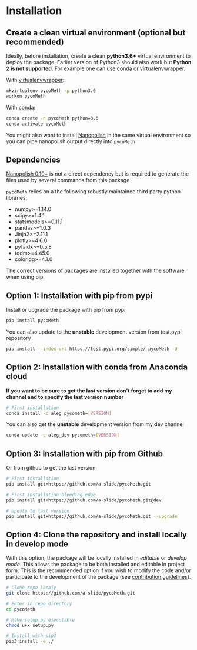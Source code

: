 # Installation

## Create a clean virtual environment (optional but recommended)

Ideally, before installation, create a clean **python3.6+** virtual environment to deploy the package.
Earlier version of Python3 should also work but **Python 2 is not supported**.
For example one can use conda or virtualenvwrapper.

With [virtualenvwrapper](https://virtualenvwrapper.readthedocs.io/en/latest/install.html):

```bash
mkvirtualenv pycoMeth -p python3.6
workon pycoMeth
```

With [conda](https://conda.io/projects/conda/en/latest/user-guide/install/index.html):

```bash
conda create -n pycoMeth python=3.6
conda activate pycoMeth
```

You might also want to install [Nanopolish](https://github.com/jts/nanopolish) in the same virtual environment so you can pipe nanopolish output directly into `pycoMeth`

## Dependencies

[Nanopolish 0.10+](https://github.com/jts/nanopolish) is not a direct dependency but is required to generate the files used by several commands from this package

`pycoMeth` relies on a the following robustly maintained third party python libraries:

* numpy>=1.14.0
* scipy>=1.4.1
* statsmodels>=0.11.1
* pandas>=1.0.3
* Jinja2>=2.11.1
* plotly>=4.6.0
* pyfaidx>=0.5.8
* tqdm>=4.45.0
* colorlog>=4.1.0

The correct versions of packages are installed together with the software when using pip.

## Option 1: Installation with pip from pypi

Install or upgrade the package with pip from pypi

```bash
pip install pycoMeth
```

You can also update to the **unstable** development version from test.pypi repository

```bash
pip install --index-url https://test.pypi.org/simple/ pycoMeth -U
```

## Option 2: Installation with conda from Anaconda cloud

**If you want to be sure to get the last version don't forget to add my channel and to specify the last version number**

```bash
# First installation
conda install -c aleg pycometh=[VERSION]
```

You can also get the **unstable** development version from my dev channel

```bash
conda update -c aleg_dev pycometh=[VERSION]
```

## Option 3: Installation with pip from Github

Or from github to get the last version

```bash
# First installation
pip install git+https://github.com/a-slide/pycoMeth.git

# First installation bleeding edge
pip install git+https://github.com/a-slide/pycoMeth.git@dev

# Update to last version
pip install git+https://github.com/a-slide/pycoMeth.git --upgrade
```

## Option 4: Clone the repository and install locally in develop mode

With this option, the package will be locally installed in *editable* or *develop mode*. This allows the package to be both installed and editable in project form. This is the recommended option if you wish to modify the code and/or participate to the development of the package (see [contribution guidelines](contributing.md)).

```bash
# Clone repo localy
git clone https://github.com/a-slide/pycoMeth.git

# Enter in repo directory
cd pycoMeth

# Make setup.py executable
chmod u+x setup.py

# Install with pip3
pip3 install -e ./
```
